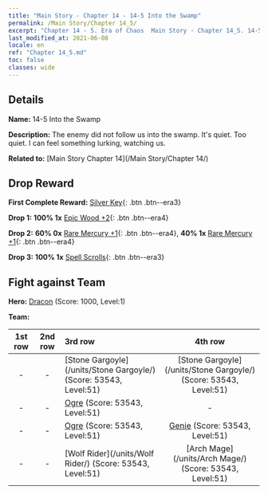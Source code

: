 ```yaml
---
title: "Main Story - Chapter 14 - 14-5 Into the Swamp"
permalink: /Main Story/Chapter 14_5/
excerpt: "Chapter 14 - 5. Era of Chaos  Main Story - Chapter 14_5. 14-5 Into the Swamp"
last_modified_at: 2021-06-08
locale: en
ref: "Chapter 14_5.md"
toc: false
classes: wide
---
```


## Details

 **Name:** 14-5 Into the Swamp

 **Description:** The enemy did not follow us into the swamp. It's quiet. Too quiet. I can feel something lurking, watching us.

 **Related to:** [Main Story Chapter 14](/Main Story/Chapter 14/)

## Drop Reward

 **First Complete Reward:** [Silver Key](/Items/con_693/){: .btn .btn--era3}

 **Drop 1:** **100% 1x** [Epic Wood +2](/Items/mat_48/){: .btn .btn--era4}

 **Drop 2:** **60% 0x** [Rare Mercury +1](/Items/mat_42/){: .btn .btn--era4}, **40% 1x** [Rare Mercury +1](/Items/mat_42/){: .btn .btn--era4}

 **Drop 3:** **100% 1x** [Spell Scrolls](/Items/con_694/){: .btn .btn--era3}


## Fight against Team
 **Hero:** [Dracon](/heroes/Dracon/) (Score: 1000, Level:1)

 **Team:**


  | 1st row | 2nd row | 3rd row | 4th row |
  |:----:|:----:|:----|:----:|
  | - | - | [Stone Gargoyle](/units/Stone Gargoyle/) (Score: 53543, Level:51)  | [Stone Gargoyle](/units/Stone Gargoyle/) (Score: 53543, Level:51)  |
  | - | - | [Ogre](/units/Ogre/) (Score: 53543, Level:51)  | - |
  | - | - | [Ogre](/units/Ogre/) (Score: 53543, Level:51)  | [Genie](/units/Genie/) (Score: 53543, Level:51)  |
  | - | - | [Wolf Rider](/units/Wolf Rider/) (Score: 53543, Level:51)  | [Arch Mage](/units/Arch Mage/) (Score: 53543, Level:51)  |


